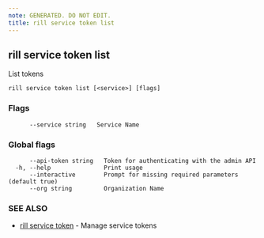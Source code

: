 ```yaml
---
note: GENERATED. DO NOT EDIT.
title: rill service token list
---
```

## rill service token list

List tokens

```
rill service token list [<service>] [flags]
```

### Flags

```
      --service string   Service Name
```

### Global flags

```
      --api-token string   Token for authenticating with the admin API
  -h, --help               Print usage
      --interactive        Prompt for missing required parameters (default true)
      --org string         Organization Name
```

### SEE ALSO

* [rill service token](token.md)	 - Manage service tokens

